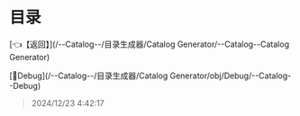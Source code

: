 # 目录  


[👈【返回】](/--Catalog--/目录生成器/Catalog Generator/--Catalog--Catalog Generator)  


[📁Debug](/--Catalog--/目录生成器/Catalog Generator/obj/Debug/--Catalog--Debug)  







> 2024/12/23 4:42:17

